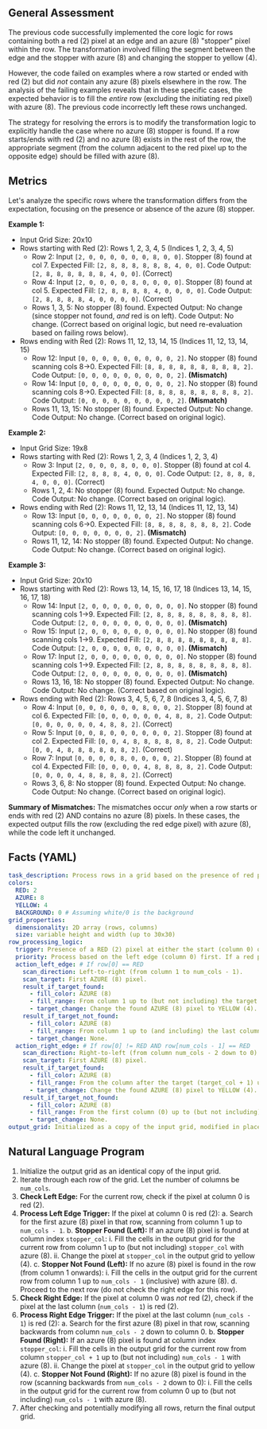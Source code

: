 ## General Assessment

The previous code successfully implemented the core logic for rows containing both a red (2) pixel at an edge and an azure (8) "stopper" pixel within the row. The transformation involved filling the segment between the edge and the stopper with azure (8) and changing the stopper to yellow (4).

However, the code failed on examples where a row started or ended with red (2) but did *not* contain any azure (8) pixels elsewhere in the row. The analysis of the failing examples reveals that in these specific cases, the expected behavior is to fill the *entire* row (excluding the initiating red pixel) with azure (8). The previous code incorrectly left these rows unchanged.

The strategy for resolving the errors is to modify the transformation logic to explicitly handle the case where no azure (8) stopper is found. If a row starts/ends with red (2) and no azure (8) exists in the rest of the row, the appropriate segment (from the column adjacent to the red pixel up to the opposite edge) should be filled with azure (8).

## Metrics

Let's analyze the specific rows where the transformation differs from the expectation, focusing on the presence or absence of the azure (8) stopper.

**Example 1:**
*   Input Grid Size: 20x10
*   Rows starting with Red (2): Rows 1, 2, 3, 4, 5 (Indices 1, 2, 3, 4, 5)
    *   Row 2: Input `[2, 0, 0, 0, 0, 0, 0, 8, 0, 0]`. Stopper (8) found at col 7. Expected Fill: `[2, 8, 8, 8, 8, 8, 8, 4, 0, 0]`. Code Output: `[2, 8, 8, 8, 8, 8, 8, 4, 0, 0]`. (Correct)
    *   Row 4: Input `[2, 0, 0, 0, 0, 8, 0, 0, 0, 0]`. Stopper (8) found at col 5. Expected Fill: `[2, 8, 8, 8, 8, 4, 0, 0, 0, 0]`. Code Output: `[2, 8, 8, 8, 8, 4, 0, 0, 0, 0]`. (Correct)
    *   Rows 1, 3, 5: No stopper (8) found. Expected Output: No change (since stopper not found, *and* red is on left). Code Output: No change. (Correct based on original logic, but need re-evaluation based on failing rows below).
*   Rows ending with Red (2): Rows 11, 12, 13, 14, 15 (Indices 11, 12, 13, 14, 15)
    *   Row 12: Input `[0, 0, 0, 0, 0, 0, 0, 0, 0, 2]`. No stopper (8) found scanning cols 8->0. Expected Fill: `[8, 8, 8, 8, 8, 8, 8, 8, 8, 2]`. Code Output: `[0, 0, 0, 0, 0, 0, 0, 0, 0, 2]`. **(Mismatch)**
    *   Row 14: Input `[0, 0, 0, 0, 0, 0, 0, 0, 0, 2]`. No stopper (8) found scanning cols 8->0. Expected Fill: `[8, 8, 8, 8, 8, 8, 8, 8, 8, 2]`. Code Output: `[0, 0, 0, 0, 0, 0, 0, 0, 0, 2]`. **(Mismatch)**
    *   Rows 11, 13, 15: No stopper (8) found. Expected Output: No change. Code Output: No change. (Correct based on original logic).

**Example 2:**
*   Input Grid Size: 19x8
*   Rows starting with Red (2): Rows 1, 2, 3, 4 (Indices 1, 2, 3, 4)
    *   Row 3: Input `[2, 0, 0, 0, 8, 0, 0, 0]`. Stopper (8) found at col 4. Expected Fill: `[2, 8, 8, 8, 4, 0, 0, 0]`. Code Output: `[2, 8, 8, 8, 4, 0, 0, 0]`. (Correct)
    *   Rows 1, 2, 4: No stopper (8) found. Expected Output: No change. Code Output: No change. (Correct based on original logic).
*   Rows ending with Red (2): Rows 11, 12, 13, 14 (Indices 11, 12, 13, 14)
    *   Row 13: Input `[0, 0, 0, 0, 0, 0, 0, 2]`. No stopper (8) found scanning cols 6->0. Expected Fill: `[8, 8, 8, 8, 8, 8, 8, 2]`. Code Output: `[0, 0, 0, 0, 0, 0, 0, 2]`. **(Mismatch)**
    *   Rows 11, 12, 14: No stopper (8) found. Expected Output: No change. Code Output: No change. (Correct based on original logic).

**Example 3:**
*   Input Grid Size: 20x10
*   Rows starting with Red (2): Rows 13, 14, 15, 16, 17, 18 (Indices 13, 14, 15, 16, 17, 18)
    *   Row 14: Input `[2, 0, 0, 0, 0, 0, 0, 0, 0, 0]`. No stopper (8) found scanning cols 1->9. Expected Fill: `[2, 8, 8, 8, 8, 8, 8, 8, 8, 8]`. Code Output: `[2, 0, 0, 0, 0, 0, 0, 0, 0, 0]`. **(Mismatch)**
    *   Row 15: Input `[2, 0, 0, 0, 0, 0, 0, 0, 0, 0]`. No stopper (8) found scanning cols 1->9. Expected Fill: `[2, 8, 8, 8, 8, 8, 8, 8, 8, 8]`. Code Output: `[2, 0, 0, 0, 0, 0, 0, 0, 0, 0]`. **(Mismatch)**
    *   Row 17: Input `[2, 0, 0, 0, 0, 0, 0, 0, 0, 0]`. No stopper (8) found scanning cols 1->9. Expected Fill: `[2, 8, 8, 8, 8, 8, 8, 8, 8, 8]`. Code Output: `[2, 0, 0, 0, 0, 0, 0, 0, 0, 0]`. **(Mismatch)**
    *   Rows 13, 16, 18: No stopper (8) found. Expected Output: No change. Code Output: No change. (Correct based on original logic).
*   Rows ending with Red (2): Rows 3, 4, 5, 6, 7, 8 (Indices 3, 4, 5, 6, 7, 8)
    *   Row 4: Input `[0, 0, 0, 0, 0, 0, 8, 0, 0, 2]`. Stopper (8) found at col 6. Expected Fill: `[0, 0, 0, 0, 0, 0, 4, 8, 8, 2]`. Code Output: `[0, 0, 0, 0, 0, 0, 4, 8, 8, 2]`. (Correct)
    *   Row 5: Input `[0, 0, 8, 0, 0, 0, 0, 0, 0, 2]`. Stopper (8) found at col 2. Expected Fill: `[0, 0, 4, 8, 8, 8, 8, 8, 8, 2]`. Code Output: `[0, 0, 4, 8, 8, 8, 8, 8, 8, 2]`. (Correct)
    *   Row 7: Input `[0, 0, 0, 0, 8, 0, 0, 0, 0, 2]`. Stopper (8) found at col 4. Expected Fill: `[0, 0, 0, 0, 4, 8, 8, 8, 8, 2]`. Code Output: `[0, 0, 0, 0, 4, 8, 8, 8, 8, 2]`. (Correct)
    *   Rows 3, 6, 8: No stopper (8) found. Expected Output: No change. Code Output: No change. (Correct based on original logic).

**Summary of Mismatches:** The mismatches occur *only* when a row starts or ends with red (2) AND contains no azure (8) pixels. In these cases, the expected output fills the row (excluding the red edge pixel) with azure (8), while the code left it unchanged.

## Facts (YAML)


```yaml
task_description: Process rows in a grid based on the presence of red pixels at the edges and azure pixels within the row.
colors:
  RED: 2
  AZURE: 8
  YELLOW: 4
  BACKGROUND: 0 # Assuming white/0 is the background
grid_properties:
  dimensionality: 2D array (rows, columns)
  size: variable height and width (up to 30x30)
row_processing_logic:
  trigger: Presence of a RED (2) pixel at either the start (column 0) or the end (column num_cols - 1) of a row.
  priority: Process based on the left edge (column 0) first. If a red pixel is found and processed there, skip checking the right edge for that row.
  action_left_edge: # If row[0] == RED
    scan_direction: Left-to-right (from column 1 to num_cols - 1).
    scan_target: First AZURE (8) pixel.
    result_if_target_found:
      - fill_color: AZURE (8)
      - fill_range: From column 1 up to (but not including) the target's column.
      - target_change: Change the found AZURE (8) pixel to YELLOW (4).
    result_if_target_not_found:
      - fill_color: AZURE (8)
      - fill_range: From column 1 up to (and including) the last column (num_cols - 1).
      - target_change: None.
  action_right_edge: # If row[0] != RED AND row[num_cols - 1] == RED
    scan_direction: Right-to-left (from column num_cols - 2 down to 0).
    scan_target: First AZURE (8) pixel.
    result_if_target_found:
      - fill_color: AZURE (8)
      - fill_range: From the column after the target (target_col + 1) up to (but not including) the last column (num_cols - 1).
      - target_change: Change the found AZURE (8) pixel to YELLOW (4).
    result_if_target_not_found:
      - fill_color: AZURE (8)
      - fill_range: From the first column (0) up to (but not including) the second-to-last column (num_cols - 2).
      - target_change: None.
output_grid: Initialized as a copy of the input grid, modified in place based on row processing.
```


## Natural Language Program

1.  Initialize the output grid as an identical copy of the input grid.
2.  Iterate through each row of the grid. Let the number of columns be `num_cols`.
3.  **Check Left Edge:** For the current row, check if the pixel at column 0 is red (2).
4.  **Process Left Edge Trigger:** If the pixel at column 0 is red (2):
    a.  Search for the first azure (8) pixel in that row, scanning from column 1 up to `num_cols - 1`.
    b.  **Stopper Found (Left):** If an azure (8) pixel is found at column index `stopper_col`:
        i.  Fill the cells in the output grid for the current row from column 1 up to (but not including) `stopper_col` with azure (8).
        ii. Change the pixel at `stopper_col` in the output grid to yellow (4).
    c.  **Stopper Not Found (Left):** If no azure (8) pixel is found in the row (from column 1 onwards):
        i.  Fill the cells in the output grid for the current row from column 1 up to `num_cols - 1` (inclusive) with azure (8).
    d.  Proceed to the next row (do not check the right edge for this row).
5.  **Check Right Edge:** If the pixel at column 0 was *not* red (2), check if the pixel at the last column (`num_cols - 1`) is red (2).
6.  **Process Right Edge Trigger:** If the pixel at the last column (`num_cols - 1`) is red (2):
    a.  Search for the first azure (8) pixel in that row, scanning backwards from column `num_cols - 2` down to column 0.
    b.  **Stopper Found (Right):** If an azure (8) pixel is found at column index `stopper_col`:
        i.  Fill the cells in the output grid for the current row from column `stopper_col + 1` up to (but not including) `num_cols - 1` with azure (8).
        ii. Change the pixel at `stopper_col` in the output grid to yellow (4).
    c.  **Stopper Not Found (Right):** If no azure (8) pixel is found in the row (scanning backwards from `num_cols - 2` down to 0):
        i.  Fill the cells in the output grid for the current row from column 0 up to (but not including) `num_cols - 1` with azure (8).
7.  After checking and potentially modifying all rows, return the final output grid.